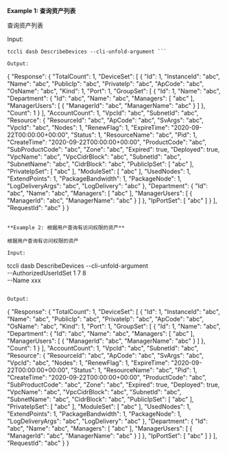**Example 1: 查询资产列表**

查询资产列表

Input: 

```
tccli dasb DescribeDevices --cli-unfold-argument ```

Output: 
```
{
    "Response": {
        "TotalCount": 1,
        "DeviceSet": [
            {
                "Id": 1,
                "InstanceId": "abc",
                "Name": "abc",
                "PublicIp": "abc",
                "PrivateIp": "abc",
                "ApCode": "abc",
                "OsName": "abc",
                "Kind": 1,
                "Port": 1,
                "GroupSet": [
                    {
                        "Id": 1,
                        "Name": "abc",
                        "Department": {
                            "Id": "abc",
                            "Name": "abc",
                            "Managers": [
                                "abc"
                            ],
                            "ManagerUsers": [
                                {
                                    "ManagerId": "abc",
                                    "ManagerName": "abc"
                                }
                            ]
                        },
                        "Count": 1
                    }
                ],
                "AccountCount": 1,
                "VpcId": "abc",
                "SubnetId": "abc",
                "Resource": {
                    "ResourceId": "abc",
                    "ApCode": "abc",
                    "SvArgs": "abc",
                    "VpcId": "abc",
                    "Nodes": 1,
                    "RenewFlag": 1,
                    "ExpireTime": "2020-09-22T00:00:00+00:00",
                    "Status": 1,
                    "ResourceName": "abc",
                    "Pid": 1,
                    "CreateTime": "2020-09-22T00:00:00+00:00",
                    "ProductCode": "abc",
                    "SubProductCode": "abc",
                    "Zone": "abc",
                    "Expired": true,
                    "Deployed": true,
                    "VpcName": "abc",
                    "VpcCidrBlock": "abc",
                    "SubnetId": "abc",
                    "SubnetName": "abc",
                    "CidrBlock": "abc",
                    "PublicIpSet": [
                        "abc"
                    ],
                    "PrivateIpSet": [
                        "abc"
                    ],
                    "ModuleSet": [
                        "abc"
                    ],
                    "UsedNodes": 1,
                    "ExtendPoints": 1,
                    "PackageBandwidth": 1,
                    "PackageNode": 1,
                    "LogDeliveryArgs": "abc",
                    "LogDelivery": "abc"
                },
                "Department": {
                    "Id": "abc",
                    "Name": "abc",
                    "Managers": [
                        "abc"
                    ],
                    "ManagerUsers": [
                        {
                            "ManagerId": "abc",
                            "ManagerName": "abc"
                        }
                    ]
                },
                "IpPortSet": [
                    "abc"
                ]
            }
        ],
        "RequestId": "abc"
    }
}
```

**Example 2: 根据用户查询有访问权限的资产**

根据用户查询有访问权限的资产

Input: 

```
tccli dasb DescribeDevices --cli-unfold-argument  \
    --AuthorizedUserIdSet 1 7 8 \
    --Name xxx
```

Output: 
```
{
    "Response": {
        "TotalCount": 1,
        "DeviceSet": [
            {
                "Id": 1,
                "InstanceId": "abc",
                "Name": "abc",
                "PublicIp": "abc",
                "PrivateIp": "abc",
                "ApCode": "abc",
                "OsName": "abc",
                "Kind": 1,
                "Port": 1,
                "GroupSet": [
                    {
                        "Id": 1,
                        "Name": "abc",
                        "Department": {
                            "Id": "abc",
                            "Name": "abc",
                            "Managers": [
                                "abc"
                            ],
                            "ManagerUsers": [
                                {
                                    "ManagerId": "abc",
                                    "ManagerName": "abc"
                                }
                            ]
                        },
                        "Count": 1
                    }
                ],
                "AccountCount": 1,
                "VpcId": "abc",
                "SubnetId": "abc",
                "Resource": {
                    "ResourceId": "abc",
                    "ApCode": "abc",
                    "SvArgs": "abc",
                    "VpcId": "abc",
                    "Nodes": 1,
                    "RenewFlag": 1,
                    "ExpireTime": "2020-09-22T00:00:00+00:00",
                    "Status": 1,
                    "ResourceName": "abc",
                    "Pid": 1,
                    "CreateTime": "2020-09-22T00:00:00+00:00",
                    "ProductCode": "abc",
                    "SubProductCode": "abc",
                    "Zone": "abc",
                    "Expired": true,
                    "Deployed": true,
                    "VpcName": "abc",
                    "VpcCidrBlock": "abc",
                    "SubnetId": "abc",
                    "SubnetName": "abc",
                    "CidrBlock": "abc",
                    "PublicIpSet": [
                        "abc"
                    ],
                    "PrivateIpSet": [
                        "abc"
                    ],
                    "ModuleSet": [
                        "abc"
                    ],
                    "UsedNodes": 1,
                    "ExtendPoints": 1,
                    "PackageBandwidth": 1,
                    "PackageNode": 1,
                    "LogDeliveryArgs": "abc",
                    "LogDelivery": "abc"
                },
                "Department": {
                    "Id": "abc",
                    "Name": "abc",
                    "Managers": [
                        "abc"
                    ],
                    "ManagerUsers": [
                        {
                            "ManagerId": "abc",
                            "ManagerName": "abc"
                        }
                    ]
                },
                "IpPortSet": [
                    "abc"
                ]
            }
        ],
        "RequestId": "abc"
    }
}
```

